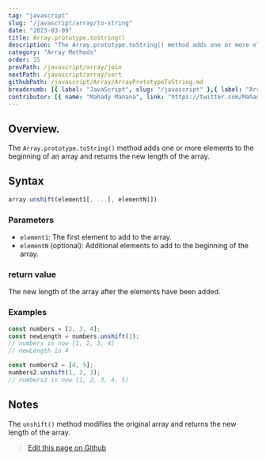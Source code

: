 ```yaml
---
tag: "javascript"
slug: "/javascript/array/to-string"
date: "2023-03-09"
title: Array.prototype.toString()
description: "The Array.prototype.toString() method adds one or more elements to the beginning of an array and returns the new length of the array."
category: "Array Methods"
order: 15
prevPath: /javascript/array/join
nextPath: /javascript/array/sort
githubPath: /javascript/Array/ArrayPrototypeToString.md
breadcrumb: [{ label: "JavaScript", slug: "/javascript" },{ label: "Array Methods", slug: "/javascript/array" }]
contributor: [{ name: "Mahady Manana", link: "https://twitter.com/MahadyManana" }, { name: "Haja", link: "https://twitter.com/Haja261M" }]
---
```




## Overview.

The `Array.prototype.toString()` method adds one or more elements to the beginning of an array and returns the new length of the array.


## Syntax

```javascript
array.unshift(element1[, ...[, elementN]])
```

### Parameters

- `element1`: The first element to add to the array.
- `elementN` (optional): Additional elements to add to the beginning of the array.

### return value

The new length of the array after the elements have been added.

### Examples

```javascript
const numbers = [2, 3, 4];
const newLength = numbers.unshift(1);
// numbers is now [1, 2, 3, 4]
// newLength is 4

const numbers2 = [4, 5];
numbers2.unshift(1, 2, 3);
// numbers2 is now [1, 2, 3, 4, 5]
```


## Notes

The `unshift()` method modifies the original array and returns the new length of the array.


> <a href="https://github.com/mahady-manana/betatuto-docs/tree/main/docs/javascript/Array/ArrayPrototypeToString.md" target="_blank">Edit this page on Github</a>

